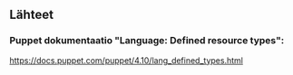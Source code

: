 
## Lähteet
### Puppet dokumentaatio "Language: Defined resource types":
https://docs.puppet.com/puppet/4.10/lang_defined_types.html
